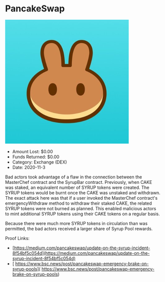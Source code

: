 # PancakeSwap
![PancakeSwap](/rektimages/PancakeSwap.png)
- Amount Lost: $0.00
- Funds Returned: $0.00
- Category: Exchange (DEX)
- Date: 2020-11-3

Bad actors took advantage of a flaw in the connection between the MasterChef contract and the SyrupBar contract. Previously, when CAKE was staked, an equivalent number of SYRUP tokens were created. The SYRUP tokens would be burnt once the CAKE was unstaked and withdrawn. The exact attack here was that if a user invoked the MasterChef contract's emergencyWithdraw method to withdraw their staked CAKE, the related SYRUP tokens were not burned as planned. This enabled malicious actors to mint additional SYRUP tokens using their CAKE tokens on a regular basis.  
  
Because there were much more SYRUP tokens in circulation than was permitted, the bad actors received a larger share of Syrup Pool rewards. 


Proof Links:
- [https://medium.com/pancakeswap/update-on-the-syrup-incident-8f54bf5c054d](https://medium.com/pancakeswap/update-on-the-syrup-incident-8f54bf5c054d)
- [ https://www.bsc.news/post/pancakeswap-emergency-brake-on-syrup-pools]( https://www.bsc.news/post/pancakeswap-emergency-brake-on-syrup-pools)


